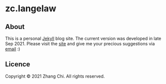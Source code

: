 # zc.langelaw

## About
This is a personal [Jekyll](https://jekyllrb.com/) blog site. The current version was developed in late Sep 2021.
Please visit the [site](https://zcmcxm.github.io/zc.langelaw/) and give me your precious suggestions via [email](mailto:akamaru.zcmclc@gmail.com) :) 

## Licence
Copyright © 2021 Zhang Chi. All rights reserved.
